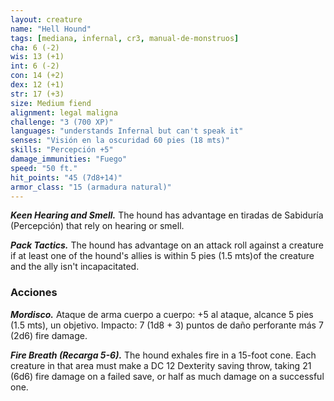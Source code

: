 ```yaml
---
layout: creature
name: "Hell Hound"
tags: [mediana, infernal, cr3, manual-de-monstruos]
cha: 6 (-2)
wis: 13 (+1)
int: 6 (-2)
con: 14 (+2)
dex: 12 (+1)
str: 17 (+3)
size: Medium fiend
alignment: legal maligna
challenge: "3 (700 XP)"
languages: "understands Infernal but can't speak it"
senses: "Visión en la oscuridad 60 pies (18 mts)"
skills: "Percepción +5"
damage_immunities: "Fuego"
speed: "50 ft."
hit_points: "45 (7d8+14)"
armor_class: "15 (armadura natural)"
---
```


***Keen Hearing and Smell.*** The hound has advantage en tiradas de Sabiduría (Percepción) that rely on hearing or smell.

***Pack Tactics.*** The hound has advantage on an attack roll against a creature if at least one of the hound's allies is within 5 pies (1.5 mts)of the creature and the ally isn't incapacitated.

### Acciones

***Mordisco.*** Ataque de arma cuerpo a cuerpo: +5 al ataque, alcance 5 pies (1.5 mts), un objetivo. Impacto: 7 (1d8 + 3) puntos de daño perforante más 7 (2d6) fire damage.

***Fire Breath (Recarga 5-6).*** The hound exhales fire in a 15-foot cone. Each creature in that area must make a DC 12 Dexterity saving throw, taking 21 (6d6) fire damage on a failed save, or half as much damage on a successful one.